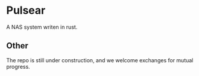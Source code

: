 # Pulsear

A NAS system writen in rust.

## Other
The repo is still under construction, and we welcome exchanges for mutual progress.